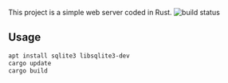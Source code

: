 This project is a simple web server coded in Rust.
![build status](https://github.com/41nya/twitterlike/actions/workflows/main.yml/badge.svg)

Usage
---
```bash
apt install sqlite3 libsqlite3-dev
cargo update
cargo build
```
